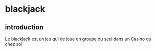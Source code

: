 # blackjack

## introduction
  
  Le blackjack est un jeu qui de joue en groupe ou seul dans un Casino ou chez soi


